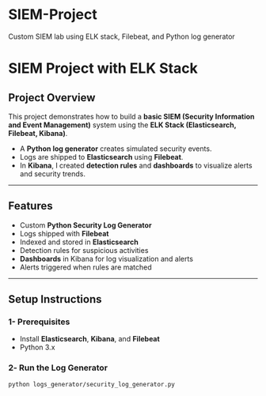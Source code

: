 # SIEM-Project
Custom SIEM lab using ELK stack, Filebeat, and Python log generator
# SIEM Project with ELK Stack  

## Project Overview  
This project demonstrates how to build a **basic SIEM (Security Information and Event Management)** system using the **ELK Stack (Elasticsearch, Filebeat, Kibana)**.  

- A **Python log generator** creates simulated security events.  
- Logs are shipped to **Elasticsearch** using **Filebeat**.  
- In **Kibana**, I created **detection rules** and **dashboards** to visualize alerts and security trends.  

---

## Features  
- Custom **Python Security Log Generator**  
- Logs shipped with **Filebeat**  
- Indexed and stored in **Elasticsearch**  
- Detection rules for suspicious activities  
- **Dashboards** in Kibana for log visualization and alerts  
- Alerts triggered when rules are matched  

---

## Setup Instructions  

### 1- Prerequisites  
- Install **Elasticsearch**, **Kibana**, and **Filebeat**  
- Python 3.x  

### 2️- Run the Log Generator  
```bash
python logs_generator/security_log_generator.py
